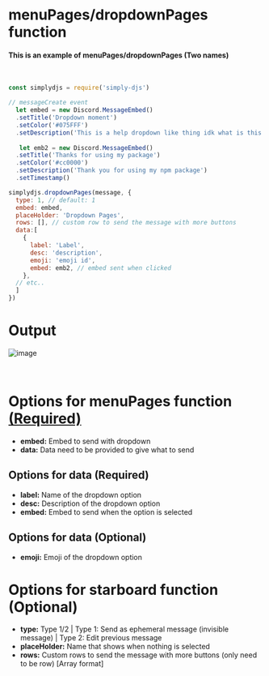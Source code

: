 # menuPages/dropdownPages function
#### This is an example of menuPages/dropdownPages (Two names)
<br>

```js
const simplydjs = require('simply-djs')

// messageCreate event
  let embed = new Discord.MessageEmbed()
  .setTitle('Dropdown moment')
  .setColor('#075FFF')
  .setDescription('This is a help dropdown like thing idk what is this but this works')
 
   let emb2 = new Discord.MessageEmbed()
  .setTitle('Thanks for using my package')
  .setColor('#cc0000')
  .setDescription('Thank you for using my npm package')
  .setTimestamp()

simplydjs.dropdownPages(message, {
  type: 1, // default: 1
  embed: embed,
  placeHolder: 'Dropdown Pages',
  rows: [], // custom row to send the message with more buttons
  data:[
    {
      label: 'Label',
      desc: 'description',
      emoji: 'emoji id',
      embed: emb2, // embed sent when clicked
    }, 
  // etc..
  ]
})

```

# Output
![image](https://user-images.githubusercontent.com/71836991/129902270-328bb8c3-f3f0-4d97-a4bc-28e309f565b8.png)

<br>

# Options for menuPages function [(Required)](https://github.com/Rahuletto/simply-djs/main/Examples/menuPages.md)
- **embed:** Embed to send with dropdown
- **data:** Data need to be provided to give what to send

## Options for data (Required)
- **label:** Name of the dropdown option
- **desc:** Description of the dropdown option
- **embed:** Embed to send when the option is selected

## Options for data (Optional)
- **emoji:** Emoji of the dropdown option

# Options for starboard function (Optional)
- **type:** Type 1/2 | Type 1: Send as ephemeral message (invisible message) | Type 2: Edit previous message
- **placeHolder:** Name that shows when nothing is selected
- **rows:** Custom rows to send the message with more buttons (only need to be row) [Array format]
